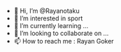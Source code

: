 - 👋 Hi, I’m @Rayanotaku
- 👀 I’m interested in sport
- 🌱 I’m currently learning ...
- 💞️ I’m looking to collaborate on ...
- 📫 How to reach me : Rayan Goker 

<!---
Rayanotaku/Rayanotaku is a ✨ special ✨ repository because its `README.md` (this file) appears on your GitHub profile.
You can click the Preview link to take a look at your changes.
--->
